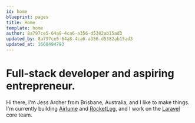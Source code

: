 ```yaml
---
id: home
blueprint: pages
title: Home
template: home
author: 8a797ce5-64a8-4ca6-a356-d5382ab15ad3
updated_by: 8a797ce5-64a8-4ca6-a356-d5382ab15ad3
updated_at: 1668494793
---
```

# Full-stack developer and aspiring entrepreneur.

Hi there, I'm Jess Archer from Brisbane, Australia, and I like to make things. I'm currently building [Airlume](https://airlume.co) and [RocketLog](https://rocketlog.app/), and I work on the [Laravel](https://laravel.com) core team.
